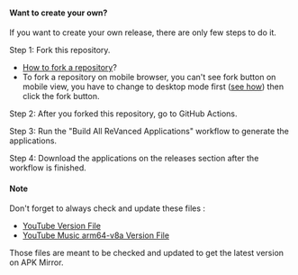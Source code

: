 #### Want to create your own?

If you want to create your own release, there are only few steps to do it.

Step 1:
Fork this repository.
- [How to fork a repository](https://docs.github.com/en/get-started/quickstart/fork-a-repo)?
- To fork a repository on mobile browser, you can't see fork button on mobile view, you have to change to desktop mode first ([see how](https://youtu.be/0Dtd7-Swa8c)) then click the fork button.

Step 2:
After you forked this repository, go to GitHub Actions.

Step 3:
Run the "Build All ReVanced Applications" workflow to generate the applications.

Step 4:
Download the applications on the releases section after the workflow is finished.

#### Note

Don't forget to always check and update these files :

- [YouTube Version File](https://github.com/Ultimatinium/yt/blob/main/youtube/version.json)
- [YouTube Music arm64-v8a Version File](https://github.com/Ultimatinium/yt/blob/main/yt.music.64.v8a/version.json)

Those files are meant to be checked and updated to get the latest version on APK Mirror.
